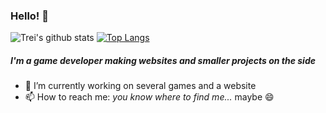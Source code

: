 ### Hello! 👋

![Trei's github stats](https://github-readme-stats.vercel.app/api?username=Treixatek&&hide=stars&count_private=true&show_icons=true)
[![Top Langs](https://github-readme-stats.vercel.app/api/top-langs/?username=Treixatek&layout)](https://github.com/anuraghazra/github-readme-stats)

##### I'm a game developer making websites and smaller projects on the side

- 🔭 I’m currently working on several games and a website
- 📫 How to reach me: *you know where to find me...* maybe 😄

